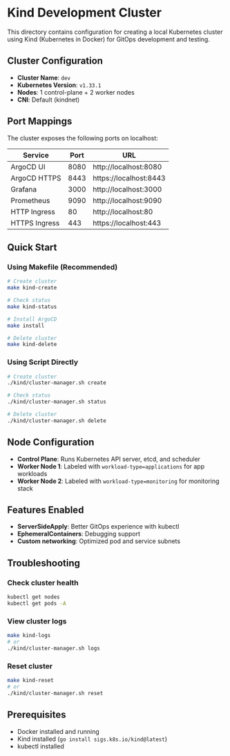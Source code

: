 # Kind Development Cluster

This directory contains configuration for creating a local Kubernetes cluster using Kind (Kubernetes in Docker) for GitOps development and testing.

## Cluster Configuration

- **Cluster Name**: `dev`
- **Kubernetes Version**: `v1.33.1`
- **Nodes**: 1 control-plane + 2 worker nodes
- **CNI**: Default (kindnet)

## Port Mappings

The cluster exposes the following ports on localhost:

| Service | Port | URL |
|---------|------|-----|
| ArgoCD UI | 8080 | http://localhost:8080 |
| ArgoCD HTTPS | 8443 | https://localhost:8443 |
| Grafana | 3000 | http://localhost:3000 |
| Prometheus | 9090 | http://localhost:9090 |
| HTTP Ingress | 80 | http://localhost:80 |
| HTTPS Ingress | 443 | https://localhost:443 |

## Quick Start

### Using Makefile (Recommended)
```bash
# Create cluster
make kind-create

# Check status
make kind-status

# Install ArgoCD
make install

# Delete cluster
make kind-delete
```

### Using Script Directly
```bash
# Create cluster
./kind/cluster-manager.sh create

# Check status
./kind/cluster-manager.sh status

# Delete cluster
./kind/cluster-manager.sh delete
```

## Node Configuration

- **Control Plane**: Runs Kubernetes API server, etcd, and scheduler
- **Worker Node 1**: Labeled with `workload-type=applications` for app workloads
- **Worker Node 2**: Labeled with `workload-type=monitoring` for monitoring stack

## Features Enabled

- **ServerSideApply**: Better GitOps experience with kubectl
- **EphemeralContainers**: Debugging support
- **Custom networking**: Optimized pod and service subnets

## Troubleshooting

### Check cluster health
```bash
kubectl get nodes
kubectl get pods -A
```

### View cluster logs
```bash
make kind-logs
# or
./kind/cluster-manager.sh logs
```

### Reset cluster
```bash
make kind-reset
# or
./kind/cluster-manager.sh reset
```

## Prerequisites

- Docker installed and running
- Kind installed (`go install sigs.k8s.io/kind@latest`)
- kubectl installed

